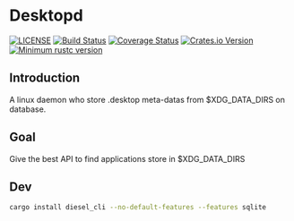 # Desktopd

[![LICENSE](https://img.shields.io/badge/license-MIT-blue.svg)](LICENSE)
[![Build Status](https://github.com/mothsART/desktopd/actions/workflows/ci.yml/badge.svg)](https://github.com/mothsART/desktopd/actions/workflows/ci.yml)
[![Coverage Status](https://coveralls.io/repos/github/mothsART/desktopd/badge.svg?branch=master)](https://coveralls.io/github/mothsART/desktopd?branch=master)
[![Crates.io Version](https://img.shields.io/crates/v/desktopd.svg)](https://crates.io/crates/desktopd)
[![Minimum rustc version](https://img.shields.io/badge/rustc-1.62.0+-lightgray.svg)](#rust-version-requirements)

## Introduction

A linux daemon who store .desktop meta-datas from $XDG_DATA_DIRS on database.

## Goal

Give the best API to find applications store in $XDG_DATA_DIRS

## Dev

```sh
cargo install diesel_cli --no-default-features --features sqlite
```
